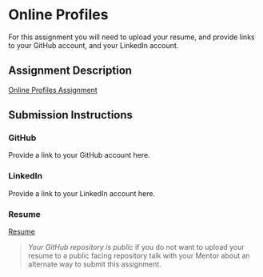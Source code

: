# Online Profiles
For this assignment you will need to upload your resume, and provide links to your GitHub account, and your LinkedIn account.

## Assignment Description
[Online Profiles Assignment](https://education.launchcode.org/liftoff/assignments/online-profiles/)

## Submission Instructions
 
### GitHub
Provide a link to your GitHub account here.
 
### LinkedIn
Provide a link to your LinkedIn account here.

### Resume
[Resume](https://github.com/dorothymwangi/liftoff-assignments/blob/master/Resume.pdf)

> *Your GitHub repository is public* if you do not want to upload your resume to a public facing repository talk with your Mentor about an alternate way to submit this assignment.
